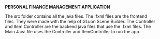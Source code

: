 **PERSONAL FINANCE MANAGEMENT APPLICATION**

The src folder contains all the java files. The .fxml files are the frontend files. They were made with the help of GLuon Scene Builder. The Controller and Item Controller are the backend java files that use the .fxml files. The Main Java file uses the Controller and ItemController to run the app.
